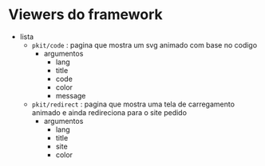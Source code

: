 # Viewers do framework

- lista
  - `pkit/code` : pagina que mostra um svg animado com base no codigo
    - argumentos
      - lang
      - title
      - code
      - color
      - message
  - `pkit/redirect` : pagina que mostra uma tela de carregamento animado e ainda redireciona para o site pedido
    - argumentos
      - lang
      - title
      - site
      - color
